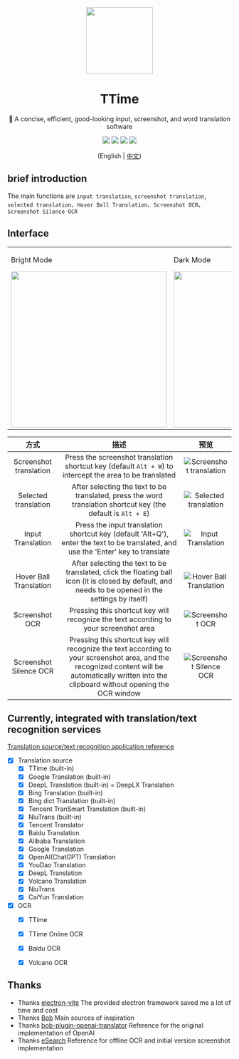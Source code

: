 <div align='center'>

  <img width="150px" src="https://ttime.timerecord.cn/img/logo.png"/>

  # TTime

  🚀 A concise, efficient, good-looking input, screenshot, and word translation software

  <a href="https://ttime.timerecord.cn"><img src="https://img.shields.io/badge/Official website-ttime.timerecord.cn-brightgreen?logo=Safari"/></a>
  <a href="https://ttime.timerecord.cn"><img src="https://img.shields.io/badge/-Windows-blue?logo=windows&logoColor=white" /></a>
  <a href="https://ttime.timerecord.cn"><img src="https://img.shields.io/badge/-macOS-black?&logo=apple&logoColor=white" /></a>
  <a href="JavaScript:;"><img src="https://img.shields.io/github/license/InkTimeRecord/TTime"/></a>

  (English | [中文](README.md))

</div>

## brief introduction

The main functions are `input translation`, `screenshot translation`, `selected translation`、`Hover Ball Translation`、`Screenshot OCR`、`Screenshot Silence OCR`

## Interface
<div align='center'>
  <table>
    <tr>
        <td>
        <p>Bright Mode</p>
        <img width="350px" src="https://raw.githubusercontent.com/InkTimeRecord/TTime/dev/README.assets/translate.png"/>
        </td>
        <td>
        <p>Dark Mode</p>
        <img width="350px" src="https://raw.githubusercontent.com/InkTimeRecord/TTime/dev/README.assets/translate-dark.png"/>
        </td>
    </tr>
  </table>
</div>

| 方式 | 描述 | 预览 |
| :---: | :---: | :---: |
| Screenshot translation | Press the screenshot translation shortcut key (default ` Alt + W `) to intercept the area to be translated | ![Screenshot translation](https://raw.githubusercontent.com/InkTimeRecord/TTime/dev/README.assets/screenshot.gif) |
| Selected translation | After selecting the text to be translated, press the word translation shortcut key (the default is ` Alt + E `) | ![Selected translation](https://raw.githubusercontent.com/InkTimeRecord/TTime/dev/README.assets/choice.gif) |
| Input Translation | Press the input translation shortcut key (default 'Alt+Q'), enter the text to be translated, and use the 'Enter' key to translate | ![Input Translation](https://raw.githubusercontent.com/InkTimeRecord/TTime/dev/README.assets/input.gif) |
| Hover Ball Translation | After selecting the text to be translated, click the floating ball icon (it is closed by default, and needs to be opened in the settings by itself) | ![Hover Ball Translation](https://raw.githubusercontent.com/InkTimeRecord/TTime/dev/README.assets/hover-ball.gif) |
| Screenshot OCR | Pressing this shortcut key will recognize the text according to your screenshot area | ![Screenshot OCR](https://raw.githubusercontent.com/InkTimeRecord/TTime/dev/README.assets/screenshot-ocr.gif) |
| Screenshot Silence OCR | Pressing this shortcut key will recognize the text according to your screenshot area, and the recognized content will be automatically written into the clipboard without opening the OCR window | ![Screenshot Silence OCR](https://raw.githubusercontent.com/InkTimeRecord/TTime/dev/README.assets/screenshot-silence-ocr.gif) |

## Currently, integrated with translation/text recognition services
[Translation source/text recognition application reference](https://ttime.timerecord.cn/pages/93e0f8/#%E7%BF%BB%E8%AF%91%E6%BA%90%E4%BB%8B%E7%BB%8D)

- [x] Translation source
  - [x] TTime (built-in)
  - [x] Google Translation (built-in)
  - [x] DeepL Translation (built-in) = DeepLX Translation
  - [x] Bing Translation (built-in)
  - [x] Bing dict Translation (built-in)
  - [x] Tencent TranSmart Translation (built-in)
  - [x] NiuTrans (built-in)
  - [x] Tencent Translator
  - [x] Baidu Translation
  - [x] Alibaba Translation
  - [x] Google Translation
  - [x] OpenAI(ChatGPT) Translation
  - [x] YouDao Translation
  - [x] DeepL Translation
  - [x] Volcano Translation
  - [x] NiuTrans
  - [x] CaiYun Translation

- [x] OCR
  - [x] TTime
  - [x] TTime Online OCR
  - [x] Baidu OCR
  - [x] Volcano OCR


## Thanks
* Thanks [electron-vite](https://github.com/alex8088/electron-vite) The provided electron framework saved me a lot of time and cost
* Thanks [Bob](https://github.com/ripperhe/Bob) Main sources of inspiration
* Thanks [bob-plugin-openai-translator](https://github.com/yetone/bob-plugin-openai-translator) Reference for the original implementation of OpenAI
* Thanks [eSearch](https://github.com/xushengfeng/eSearch) Reference for offline OCR and initial version screenshot implementation
